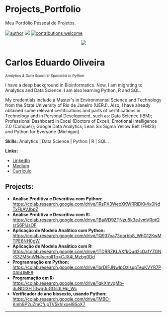 # Projects_Portfolio
Meu Portfólio Pessoal de Projetos.

[![author](https://img.shields.io/badge/author-carloseduardooliveira-red.svg)](https://www.linkedin.com/in/carloseduardoaoliveira/) [![](https://img.shields.io/badge/python-3.10-blue.svg)](https://www.python.org/downloads/release/python-365/) [![contributions welcome](https://img.shields.io/badge/contributions-welcome-brightgreen.svg?style=flat)](https://github.com/CarlosEduardoOliv/Data_Science_Portflio)

<p align="center">
  <img src="https://github.com/CarlosEduardoOliv/Data_Science_Portflio/blob/main/banner%20editado.png?raw=true" >
</p>

# Carlos Eduardo Oliveira
<sub>*Analytics & Data Scientist Specialist in Python*</sub>

I have a deep background in Bioinformatics. Now, I am migrating to Analytics and Data Science. I am also learning Python, R and SQL.

My credentials include a Master's in Environmental Science and Technology from the State University of Rio de Janeiro (UERJ). Also, I have already obtained some relevant certifications and parts of certifications in Technology and in Personal Development, such as: Data Science (IBM); Professional Dashboard in Excel (Doctors of Excel); Emotional Intelligence 2.0 (Conquer); Google Data Analytics; Lean Six Sigma Yellow Belt (FM2S) and Python for Everyone (Michigan).

**Skills:** Analytics | Data Science | Python | R | SQL .

**Links:**
* [LinkedIn](https://www.linkedin.com/in/carloseduardoaoliveira/)
* [Medium](https://medium.com/@Carlos_Eduardo_Oliveira/about)
* [Currículo](https://www.figma.com/file/7YFyQepQGMDvrn6pX3bZjh/Curr%C3%ADculo---2023?node-id=0%3A1&t=N2uceuXISeVohuJW-0)


## Projects:

* **Análise Preditiva e Descritiva com Python:** https://colab.research.google.com/drive/1RsPX3WeoXKWRRiDKk4x0NdTxFkAVJbpZ
* **Análise Preditiva e Descritiva com R:** https://colab.research.google.com/drive/1BaWD9ZTNzu5k3eJvmVRptQsrS6PlJsOF
* **Aplicação de Modelo Analítico com Python:** https://colab.research.google.com/drive/1Q937va73oorbb8_WhG12KwMTPE6NH0gW
* **Aplicação de Modelo Analítico com R:** https://colab.research.google.com/drive/1TDRRZKLAXfkQud2cDafYZGNrS3ZM5qWN#scrollTo=CJX4LMzbg0Dd
* **Progranmação em Python:** https://colab.research.google.com/drive/1brDIFJNwlpOzlsupTeuKVYR7P0AhUME9
* **Programação em R:** https://colab.research.google.com/drive/1qkXmyqMb-duNtG3HT0wg0uGGsdLHp_Wc
* **Verificador de ano bissexto, usando Python:** https://colab.research.google.com/drive/1MBO-Kmh9P2uZmCfupTV5khIxoel9SoX7

---
